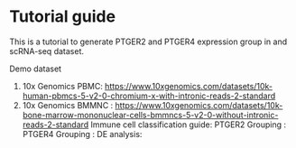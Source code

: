 # Tutorial guide
This is a tutorial to generate PTGER2 and PTGER4 expression group in and scRNA-seq dataset.

Demo dataset
1) 10x Genomics PBMC: https://www.10xgenomics.com/datasets/10k-human-pbmcs-5-v2-0-chromium-x-with-intronic-reads-2-standard
2) 10x Genomics BMMNC : https://www.10xgenomics.com/datasets/10k-bone-marrow-mononuclear-cells-bmmncs-5-v2-0-without-intronic-reads-2-standard
Immune cell classification guide:
PTGER2 Grouping : 
PTGER4 Grouping : 
DE analysis:
